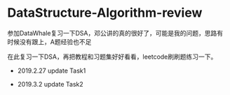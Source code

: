 # DataStructure-Algorithm-review

参加DataWhale复习一下DSA，邓公讲的真的很好了，可能是我的问题，思路有时候没有跟上，A题经验也不足

在此复习一下DSA，再把教程和习题集好好看看，leetcode刷刷题练习一下。

* 2019.2.27 update Task1

* 2019.3.2 update Task2